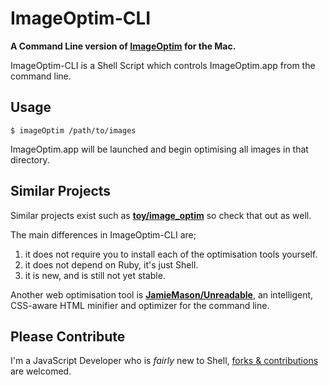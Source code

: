 ImageOptim-CLI
==============

**A Command Line version of [ImageOptim](http://imageoptim.com/) for the Mac.**

ImageOptim-CLI is a Shell Script which controls ImageOptim.app from the command line.

## Usage

    $ imageOptim /path/to/images

ImageOptim.app will be launched and begin optimising all images in that directory.

## Similar Projects

Similar projects exist such as **[toy/image\_optim](https://github.com/toy/image_optim)** so check that out as well.

The main differences in ImageOptim-CLI are;

1. it does not require you to install each of the optimisation tools yourself.
1. it does not depend on Ruby, it's just Shell.
1. it is new, and is still not yet stable.

Another web optimisation tool is **[JamieMason/Unreadable](https://github.com/JamieMason/Unreadable)**, an intelligent, CSS-aware HTML minifier and optimizer for the command line.

## Please Contribute

I'm a JavaScript Developer who is _fairly_ new to Shell, [forks & contributions](https://github.com/JamieMason/ImageOptim-CLI/pull/new/master) are welcomed.
